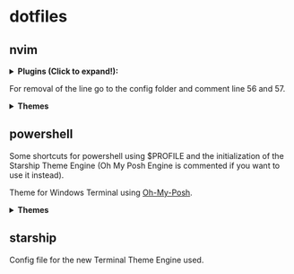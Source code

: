# dotfiles

## nvim

<details><summary><b>Plugins (Click to expand!):</b></summary>
<ul>
<li>autopairs</li>
<li>blankline</li>
<li>bufferline</li>
<li>cmp</li>
<li>colorizer</li>
<li>comment</li>
<li>dashboard</li>
<li>gitsigns</li>
<li>lspconfig</li>
<li>lspkind</li>
<li>lspsaga</li>
<li>mason</li>
<li>mason-lspconfig</li>
<li>neosolarized</li>
<li>noice</li>
<li>notify</li>
<li>null-ls</li>
<li>nvim-tree</li>
<li>packagereader</li>
<li>pomodoro</li>
<li>presence</li>
<li>statusline</li>
<li>telescope</li>
<li>tokyonight</li>
<li>treesitter</li>
<li>ugaterm</li>
<li>whichkey</li>
</ul>
</details>

For removal of the line go to the config folder and comment line 56 and 57.

<details><summary><b>Themes</b></summary>
![tokyonight]()
</details>

## powershell

Some shortcuts for powershell using $PROFILE and the initialization of the Starship Theme Engine (Oh My Posh Engine is commented if you want to use it instead).

Theme for Windows Terminal using [Oh-My-Posh](https://ohmyposh.dev/).

<details><summary><b>Themes</b></summary>
![pokemon-posh]()
![starship]()
</details>

## starship

Config file for the new Terminal Theme Engine used.
